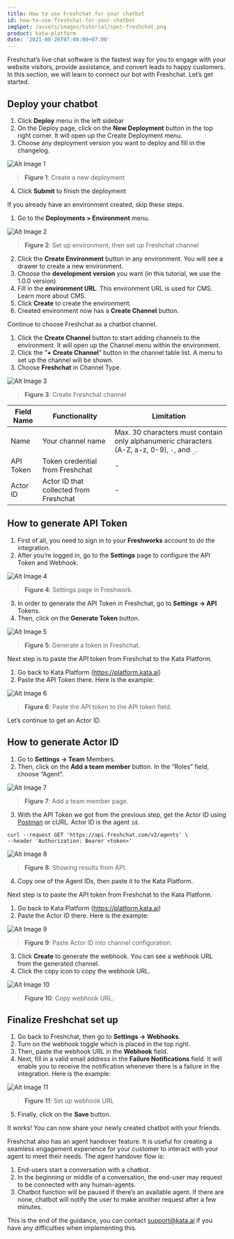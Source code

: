 ```yaml
---
title: How to use Freshchat for your chatbot
id: how-to-use-freshchat-for-your-chatbot
imgSpot: /assets/images/tutorial/spot-freshchat.png
product: kata-platform
date: '2021-08-26T07:00:00+07:00'
---
```


Freshchat’s live chat software is the fastest way for you to engage with your website visitors, provide assistance, and convert leads to happy customers. In this section, we will learn to connect our bot with Freshchat. Let’s get started.

## Deploy your chatbot

1. Click **Deploy** menu in the left sidebar
2. On the Deploy page, click on the **New Deployment** button in the top right corner. It will open up the Create Deployment menu.
3. Choose any deployment version you want to deploy and fill in the changelog.

![Alt Image 1](https://lh3.googleusercontent.com/7qQL-bT11-PszbC2Y92kcZ_Avayic4bKR4k82jquDTH2_iRs6a6ZL0b7gN8-1cqfvLEtUYZl_l20Tq885jwkx4lU8lI_Gs6lpKD42MCJoP7OQqIttgLTk4O_i6hQiRj1hlE6aPwH)

> **Figure 1**: Create a new deployment

4. Click **Submit** to finish the deployment

If you already have an environment created, skip these steps.

1. Go to the **Deployments > Environment** menu.

![Alt Image 2](https://lh3.googleusercontent.com/wRHYa5fPbW012q3q7JqosoR9qq5R72aafskrbpILMMs2akEXy50LRF5uTJ2XjYBou26sv8s3K6p0K-Zy1oySuvP5k1F6wGwJrXJGjRuZmHvrJFIny_jjED9ZxrVvBZU06yHbaF2A)

> **Figure 2**: Set up environment, then set up Freshchat channel

2. Click the **Create Environment** button in any environment. You will see a drawer to create a new environment.
3. Choose the **development version** you want (in this tutorial, we use the 1.0.0 version)
4. Fill in the **environment URL**. This environment URL is used for CMS. Learn more about CMS.
5. Click **Create** to create the environment.
6. Created environment now has a **Create Channel** button.

Continue to choose Freshchat as a chatbot channel.

1. Click the **Create Channel** button to start adding channels to the environment. It will open up the Channel menu within the environment.
2. Click the ”**+ Create Channel**” button in the channel table list. A menu to set up the channel will be shown.
3. Choose **Freshchat** in Channel Type.

![Alt Image 3](https://lh3.googleusercontent.com/FWt0V77RL43HAH3RIBvDyMi3E2zauWpFyYTpJ2gjJt19HpimjGuQqGmCFZd39n6rwD5HSJhkld3V6q09rhXh8s-NPxVNO5dslgddG35XHsU6NG5Kv9BObgrdEmiRJ_x3gX03I6AU)

> **Figure 3**: Create Freshchat channel

| Field Name | Functionality                          | Limitation                                                                                  |
| ---------- | -------------------------------------- | ------------------------------------------------------------------------------------------- |
| Name       | Your channel name                      | Max. 30 characters must contain only alphanumeric characters (A-Z, a-z, 0-9), `-`, and `_`. |
| API Token  | Token credential from Freshchat        | -                                                                                           |
| Actor ID   | Actor ID that collected from Freshchat | -                                                                                           |

## How to generate API Token

1. First of all, you need to sign in to your **Freshworks** account to do the integration.
2. After you’re logged in, go to the **Settings** page to configure the API Token and Webhook.

![Alt Image 4](https://lh6.googleusercontent.com/Eyqt32M_FitAwHsc3K7f8R4L0yv4Ac5Q6eN59NF1ZdIxrifc5v3hYJ7RSZ5_wviBjixCdQvKT1hi4Xxb0IoERAj6ulonY5svAgyLanTI4PaWbWyhu095trMdEdEIRDeE4ALIMZtR)

> **Figure 4**: Settings page in Freshwork.

3. In order to generate the API Token in Freshchat, go to **Settings → API** Tokens.
4. Then, click on the **Generate Token** button.

![Alt Image 5](https://lh4.googleusercontent.com/qq7eetwnsdpkuyLJyuFgtuVVeSIexttruNlYZKjdRaAALgUpIW_fyiKX3WuT4IgAtvtN8HUEoy2LGEwZFdiYdZElToq7ugo5v6QtqWegtR_CDSmDLxNXr6hOPN0UMV7ek3oqgr-n)

> **Figure 5**: Generate a token in Freshchat.

Next step is to paste the API token from Freshchat to the Kata Platform.

1. Go back to Kata Platform (<a href="https://platform.kata.ai" target="_blank"><span>http</span>s://platform.kata.ai</a>)
2. Paste the API Token there. Here is the example:

![Alt Image 6](https://lh5.googleusercontent.com/TqM-vuHTq1HILZl2v1hX-apndSvXK8oTK-jmVB9iRolICO6D-Cj4dqZFBP8eC7ZmTPxhi_zHALo4KecaspQGObLV_k-zuPGdTahoqOkr9gdmXpFT7G6GVFJI9ODLAb5_fjor7zqN)

> **Figure 6**: Paste the API token to the API token field.

Let’s continue to get an Actor ID.

## How to generate Actor ID

1. Go to **Settings → Team** Members.
2. Then, click on the **Add a team member** button. In the “Roles” field, choose “Agent”.

![Alt Image 7](https://lh4.googleusercontent.com/BLQgfZ_BTU746AMyNQasEQcCn1GfPK_yYaGwPJXzpPPR5Pn3XhXO_c6xwQhtaj74W_ZapR6-MB5NhMx_WxvFSVgKlIzympdNLTeJFhwmXgQjLZls8eNeIT3Ezx3mnd-CX-9t6rkC)

> **Figure 7**: Add a team member page.

3. With the API Token we got from the previous step, get the Actor ID using <a href="https://www.postman.com/" target="_blank">Postman</a> or cURL. Actor ID is the agent `id`.

```
curl --request GET 'https://api.freshchat.com/v2/agents' \
--header 'Authorization: Bearer <token>'
```

![Alt Image 8](https://lh5.googleusercontent.com/0t0vKrQw4h2oGcfCB7wBQ3-MS0TUB2tscZ6hpNvbjvYdkcO-Ec06ce_0SSyhHlzvNdvqRjNvurgaLno7GVB8n4xV18QVkQc8QMZ3mEZutVJJZNGuLPAOwla2rSUjCynvGG_ZI0Tv)

> **Figure 8**: Showing results from API.

4. Copy one of the Agent IDs, then paste it to the Kata Platform.

Next step is to paste the API token from Freshchat to the Kata Platform.

1. Go back to Kata Platform (<a href="https://platform.kata.ai" target="_blank"><span>http</span>s://platform.kata.ai</a>)
2. Paste the Actor ID there. Here is the example:

![Alt Image 9](https://lh4.googleusercontent.com/eRnudZWnEAg-b2pS2lBwCr_voiTty-iLdS-aQDPH6PxF7JrB6A0Cxj710Lm3vMKQPbGEgIF9Nm-QecvawTckyXAtEY91aYr6-gQyURNI7Wub0vcxgJbT_ylSkN48wtM0MJvZe7ra)

> **Figure 9**: Paste Actor ID into channel configuration.

3. Click **Create** to generate the webhook. You can see a webhook URL from the generated channel.
4. Click the copy icon to copy the webhook URL.

![Alt Image 10](https://lh4.googleusercontent.com/UyvOd2i7lI6yW8MjTNFpol65olWj6u0lxB1OdTxzU6x6m_piJFCR3PpJHX4hUdbDt87Fg3R3jvh9NP6Nkdkztd9aOJi6D7WrJ7Twody-plu2KMlELQfauc1SeJDvseatgpUVPN3o)

> **Figure 10**: Copy webhook URL.

## Finalize Freshchat set up

1. Go back to Freshchat, then go to **Settings → Webhooks**.
2. Turn on the webhook toggle which is placed in the top right.
3. Then, paste the webhook URL in the **Webhook** field.
4. Next, fill in a valid email address in the **Failure Notifications** field. It will enable you to receive the notification whenever there is a failure in the integration. Here is the example:

![Alt Image 11](https://lh5.googleusercontent.com/J1zcFFXMA7Q7XSr6T7y0JQm35lf1qRP3BQdLcLLYiMAITd7C6FTn3wswh1iejXimeq4dCjZIWGmAy8jnF3zgybysyM8tobiiFZSdlTb--6FOD1tDMT_qE3mnLS5VFnnwNGflYISV)

> **Figure 11**: Set up webhook URL

5. Finally, click on the **Save** button.

It works! You can now share your newly created chatbot with your friends.

Freshchat also has an agent handover feature. It is useful for creating a seamless engagement experience for your customer to interact with your agent to meet their needs. The agent handover flow is:

1. End-users start a conversation with a chatbot.
2. In the beginning or middle of a conversation, the end-user may request to be connected with any human-agents.
3. Chatbot function will be paused if there’s an available agent. If there are none, chatbot will notify the user to make another request after a few minutes.

This is the end of the guidance, you can contact support@kata.ai if you have any difficulties when implementing this.
